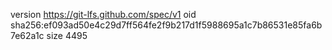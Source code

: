 version https://git-lfs.github.com/spec/v1
oid sha256:ef093ad50e4c29d7ff564fe2f9b217d1f5988695a1c7b86531e85fa6b7e62a1c
size 4495
